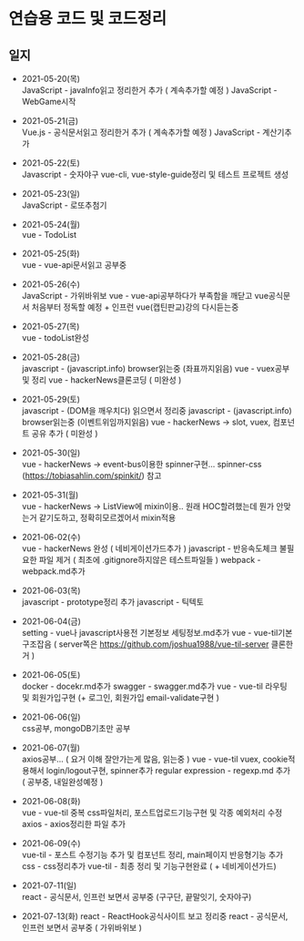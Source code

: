 # 연습용 코드 및 코드정리

## 일지
+ 2021-05-20(목)		
JavaScript - javaInfo읽고 정리한거 추가 ( 계속추가할 예정 )
JavaScript - WebGame시작

+ 2021-05-21(금)		
Vue.js - 공식문서읽고 정리한거 추가 ( 계속추가할 예정 )
JavaScript - 계산기추가

+ 2021-05-22(토)		
Javascript - 숫자야구
vue-cli, vue-style-guide정리 및 테스트 프로젝트 생성

+ 2021-05-23(일)		
JavaScript - 로또추첨기

+ 2021-05-24(월)    
vue - TodoList

+ 2021-05-25(화)    
vue - vue-api문서읽고 공부중

+ 2021-05-26(수)    
JavaScript - 가위바위보
vue - vue-api공부하다가 부족함을 깨닫고 vue공식문서 처음부터 정독할 예정 + 인프런 vue(캡틴판교)강의 다시듣는중

+ 2021-05-27(목)    
vue - todoList완성

+ 2021-05-28(금)    
javascript - (javascript.info) browser읽는중 (좌표까지읽음)
vue - vuex공부 및 정리
vue - hackerNews클론코딩 ( 미완성 )

+ 2021-05-29(토)    
javascript - (DOM을 깨우치다) 읽으면서 정리중
javascript - (javascript.info) browser읽는중 (이벤트위임까지읽음)
vue - hackerNews -> slot, vuex, 컴포넌트 공유 추가 ( 미완성 )

+ 2021-05-30(일)    
vue - hackerNews -> event-bus이용한 spinner구현... spinner-css (https://tobiasahlin.com/spinkit/) 참고

+ 2021-05-31(월)    
vue - hackerNews -> ListView에 mixin이용.. 원래 HOC할려했는데 뭔가 안맞는거 같기도하고, 정확히모르겠어서 mixin적용

+ 2021-06-02(수)    
vue - hackerNews 완성 ( 네비게이션가드추가 )
javascript - 반응속도체크
불필요한 파일 제거 ( 최초에 .gitignore하지않은 테스트파일들 )
webpack - webpack.md추가

+ 2021-06-03(목)    
javascript - prototype정리 추가
javascript - 틱텍토

+ 2021-06-04(금)    
setting - vue나 javascript사용전 기본정보 세팅정보.md추가
vue - vue-til기본구조잡음 ( server쪽은 https://github.com/joshua1988/vue-til-server 클론한거 )

+ 2021-06-05(토)    
docker - docekr.md추가
swagger - swagger.md추가
vue - vue-til 라우팅 및 회원가입구현 (+ 로그인, 회원가입 email-validate구현 )

+ 2021-06-06(일)    
css공부, mongoDB기초만 공부

+ 2021-06-07(월)    
axios공부... ( 요거 이해 잘안가는게 많음, 읽는중 )
vue - vue-til vuex, cookie적용해서 login/logout구현, spinner추가
regular expression - regexp.md 추가 ( 공부중, 내일완성예정 )

+ 2021-06-08(화)    
vue - vue-til 중복 css파일처리, 포스트업로드기능구현 및 각종 예외처리 수정
axios - axios정리한 파일 추가

+ 2021-06-09(수)    
vue-til - 포스트 수정기능 추가 및 컴포넌트 정리, main페이지 반응형기능 추가
css - css정리추가
vue-til - 최종 정리 및 기능구현완료 ( + 네비게이션가드)

+ 2021-07-11(일)    
react - 공식문서, 인프런 보면서 공부중 (구구단, 끝말잇기, 숫자야구)

+ 2021-07-13(화)
react - ReactHook공식사이트 보고 정리중
react - 공식문서, 인프런 보면서 공부중 ( 가위바위보 )